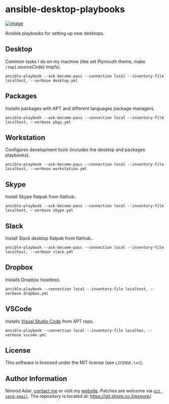 # ansible-desktop-playbooks

[![image](https://travis-ci.org/adarnimrod/ansible-desktop-playbooks.svg?branch=master)](https://travis-ci.org/adarnimrod/ansible-desktop-playbooks)

Ansible playbooks for setting up new desktops.

## Desktop

Common tasks I do on my machine (like set Plymouth theme, make
`/tmp`{.sourceCode} tmpfs).

```
ansible-playbook --ask-become-pass --connection local --inventory-file localhost, --verbose desktop.yml
```

## Packages

Installs packages with APT and different languages package managers.

```
ansible-playbook --ask-become-pass --connection local --inventory-file localhost, --verbose pkgs.yml
```

## Workstation

Configures development tools (includes the desktop and packages
playbooks).

```
ansible-playbook --ask-become-pass --connection local --inventory-file localhost, --verbose workstation.yml
```

## Skype

Install Skype flatpak from flathub..

```
ansible-playbook --ask-become-pass --connection local --inventory-file localhost, --verbose skype.yml
```

## Slack

Install Slack desktop flatpak from flathub..

```
ansible-playbook --ask-become-pass --connection local --inventory-file localhost, --verbose slack.yml
```

## Dropbox

Installs Dropbox headless.

```
ansible-playbook --connection local --inventory-file localhost, --verbose dropbox.yml
```

## VSCode

Installs [Visual Studio Code](https://code.visualstudio.com/) from APT
repo.

```
ansible-playbook --connection local --inventory-file localhos, --verbose vscode.yml
```

## License

This software is licensed under the MIT license (see `LICENSE.txt`).

## Author Information

Nimrod Adar, [contact me](mailto:nimrod@shore.co.il) or visit my
[website](https://www.shore.co.il/). Patches are welcome via
[`git send-email`](http://git-scm.com/book/en/v2/Git-Commands-Email). The repository
is located at: <https://git.shore.co.il/expore/>.
